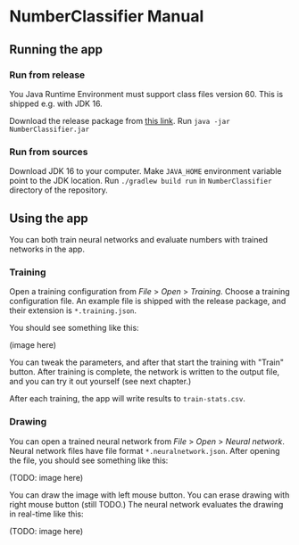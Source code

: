 
# NumberClassifier Manual

## Running the app

### Run from release

You Java Runtime Environment must support class files version 60. This is shipped e.g. with JDK 16.

Download the release package from [this link](https://nightly.link/hnen/NumberClassifier/workflows/gradle/master/NumberClassifier-release.zip). Run `java -jar NumberClassifier.jar`

### Run from sources

Download JDK 16 to your computer. Make `JAVA_HOME` environment variable point to the JDK location. Run `./gradlew build run` in `NumberClassifier` directory of the repository.

## Using the app

You can both train neural networks and evaluate numbers with trained networks in the app.

### Training

Open a training configuration from *File* > *Open* > *Training*. Choose a training configuration file. An example file is shipped with the release package, and their extension is `*.training.json`.

You should see something like this:

(image here)

You can tweak the parameters, and after that start the training with "Train" button. After training is complete, the network is written to the output file, and you can try it out yourself (see next chapter.)

After each training, the app will write results to `train-stats.csv`.

### Drawing

You can open a trained neural network from *File* > *Open* > *Neural network*. Neural network files have file format `*.neuralnetwork.json`. After opening the file, you should see something like this:

(TODO: image here)

You can draw the image with left mouse button. You can erase drawing with right mouse button (still TODO.) The neural network evaluates the drawing in real-time like this:

(TODO: image here)


